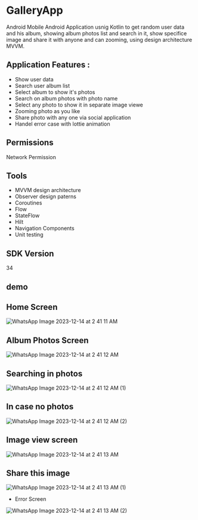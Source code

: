 # GalleryApp

Android Mobile Android Application usnig Kotlin to get random user data and his album, showing album photos list and search in it, show specifice image and share it with anyone and can zooming, using design architecture MVVM.

## Application Features :

- Show user data 
- Search user album list
- Select album to show it's photos
- Search on album photos with photo name
- Select any photo to show it in separate image viewe
- Zooming photo as you like
- Share photo with any one via social application
- Handel error case with lottie animation 

## Permissions
Network Permission

## Tools
- MVVM design architecture
- Observer design paterns
- Coroutines
- Flow
- StateFlow
- Hilt
- Navigation Components
- Unit testing

## SDK Version
34

## demo
## Home Screen
  
![WhatsApp Image 2023-12-14 at 2 41 11 AM](https://github.com/MiladSoliman/Bosta_Task/assets/72501714/1a051ae6-144b-4eeb-98a2-6b9896de69f4)
## Album Photos Screen
  
![WhatsApp Image 2023-12-14 at 2 41 12 AM](https://github.com/MiladSoliman/Bosta_Task/assets/72501714/7a5d6ce9-68e8-47cf-a363-ef092d9b80c5)
## Searching in photos
  
 ![WhatsApp Image 2023-12-14 at 2 41 12 AM (1)](https://github.com/MiladSoliman/Bosta_Task/assets/72501714/b4d34c9a-4c65-4777-bc7c-c1a2fb5f73d5)
## In case no photos
  
![WhatsApp Image 2023-12-14 at 2 41 12 AM (2)](https://github.com/MiladSoliman/Bosta_Task/assets/72501714/db4bb089-2940-4ce7-b166-cfe6ab6ac86c)
## Image view screen
  
 ![WhatsApp Image 2023-12-14 at 2 41 13 AM](https://github.com/MiladSoliman/Bosta_Task/assets/72501714/438f9bd1-7e40-4e67-8f07-c88eff4eef9c)
## Share this image
  
 ![WhatsApp Image 2023-12-14 at 2 41 13 AM (1)](https://github.com/MiladSoliman/Bosta_Task/assets/72501714/cd158783-f586-4253-8c2f-55374f4808f5)
- Error Screen
  
![WhatsApp Image 2023-12-14 at 2 41 13 AM (2)](https://github.com/MiladSoliman/Bosta_Task/assets/72501714/a5e515a6-8552-4a2b-a3fe-e5f31f1cf84e)
